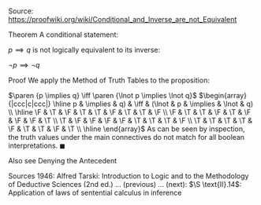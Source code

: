 # 

Source: https://proofwiki.org/wiki/Conditional_and_Inverse_are_not_Equivalent



Theorem
A conditional statement:

$p \implies q$
is not logically equivalent to its inverse:

$\lnot p \implies \lnot q$


Proof
We apply the Method of Truth Tables to the proposition:

$\paren {p \implies q} \iff \paren {\lnot p \implies \lnot q}$
$\begin{array}{|ccc|c|ccc|} \hline
p & \implies & q) & \iff & (\lnot & p & \implies & \lnot & q) \\
\hline
\F & \T & \F & \T & \T & \F & \T & \T & \F \\
\F & \T & \T & \F & \T & \F & \F & \F & \T \\
\T & \F & \F & \F & \F & \T & \T & \T & \F \\
\T & \T & \T & \T & \F & \T & \T & \F & \T \\
\hline
\end{array}$
As can be seen by inspection, the truth values under the main connectives do not match for all boolean interpretations.
$\blacksquare$


Also see
Denying the Antecedent


Sources
1946: Alfred Tarski: Introduction to Logic and to the Methodology of Deductive Sciences (2nd ed.) ... (previous) ... (next): $\S \text{II}.14$: Application of laws of sentential calculus in inference




